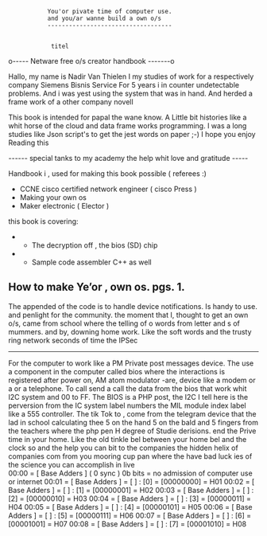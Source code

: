                
               
               You'or pivate time of computer use. 
               and you/ar wanne build a own o/s 
               ----------------------------------- 
               
               
                titel 
o----- Netware free o/s creator handbook -------o

Hallo, my name is Nadir Van Thielen 
I my studies of work for a respectively company Siemens Bisnis Service
For 5 years i in counter undetectable problems.
And i was yest using the system that was in hand.
And herded a frame work of a other company novell

This book is intended for papal the wane know.
A Little bit histories like a whit horse of the cloud 
and data frame works programming. 
I was a long studies like Json script's to get the jest words on paper ;-)
I hope you enjoy Reading this 


*------* special tanks to my academy the help whit love and gratitude  *-----*




Handbook i , used for making this book possible ( referees :)


-  CCNE cisco certified network engineer ( cisco Press )
-  Making your own os
-  Maker electronic  ( Elector )






this book is covering:
 * - The decryption off , the bios (SD) chip
 * - Sample code assembler C++ as well


How to make Ye’or , own os.                                                            pgs. 1. 
------------------------------------------------------------------------------------------------
The appended of the code is to handle device notifications.
Is handy to use. and penlight for the community.
the moment that I, thought to get an own o/s, came from school
where the telling of o words from letter and s of mummers. 
and by, downing home work.  Like the soft words and the trusty ring network 
seconds of time the IPSec 

------------------------------------------------------------------------------------------------------
For the computer to work like a PM Private post messages device.
The use a component in the computer called bios where the interactions is registered 
after power on, AM atom modulator -are, device like a modem or a or a telephone.
To call send a call the data from the bios that work whit I2C system and 00 to FF.
The BIOS is a PHP post, the I2C I tell here is the perversion from the IC system label numbers 
the MIL module index label like a 555 controller. The tik Tok to , come from the telegram device that the lad in school calculating thee 5 on the hand 5 on the bald and 5 fingers from the teachers where the php pen H degree of Studie derisions.  end the Prive time in your home. Like the old tinkle bel between your home bel and the clock so and the help you can bit to the companies the hidden helix of companies com from you mooring cup pan where the have bad luck ies of the science you can accomplish in live  
00:00 = [ Base Adders ] ( 0 sync ) 0b bits = no admission of computer use or internet 
00:01 = [ Base Adders ] = [ ] : [0] = [00000000] = H01
00:02 = [ Base Adders ] = [ ] : [1] = [00000001] = H02
00:03 = [ Base Adders ] = [ ] : [2] = [00000010] = H03
00:04 = [ Base Adders ] = [ ] : [3] = [00000011] = H04
00:05 = [ Base Adders ] = [ ] : [4] = [00000101] = H05
00:06 = [ Base Adders ] = [ ] : [5] = [00000111] = H06
00:07 = [ Base Adders ] = [ ] : [6] = [00001001] = H07
00:08 = [ Base Adders ] = [ ] : [7] = [00001010] = H08

